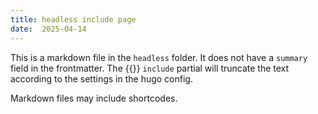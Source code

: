 ```yaml
---
title: headless include page
date:  2025-04-14
---
```

This is a markdown file in the `headless` folder. It does not have a `summary`
field in the frontmatter. The {{<fohuw>}} `include` partial will truncate the
text according to the settings in the hugo config.

Markdown files may include shortcodes.
